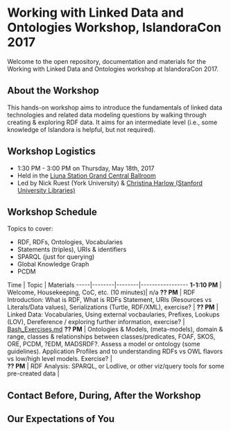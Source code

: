# Working with Linked Data and Ontologies Workshop, IslandoraCon 2017

Welcome to the open repository, documentation and materials for the Working with Linked Data and Ontologies workshop at IslandoraCon 2017.

## About the Workshop

This hands-on workshop aims to introduce the fundamentals of linked data technologies and related data modeling questions by walking through creating & exploring RDF data. It aims for an intermediate level (i.e., some knowledge of Islandora is helpful, but not required).

## Workshop Logistics

* 1:30 PM - 3:00 PM on Thursday, May 18th, 2017
* Held in the [Liuna Station Grand Central Ballroom](https://goo.gl/maps/uAeAHFCL2gA2)
* Led by Nick Ruest (York University) & [Christina Harlow (Stanford University Libraries)](mailto:cmharlow@stanford.edu)

## Workshop Schedule

Topics to cover:
- RDF, RDFs, Ontologies, Vocabularies
- Statements (triples), URIs & identifiers
- SPARQL (just for querying)
- Global Knowledge Graph
- PCDM

Time | Topic | Materials
-----|--------|--------|-----------------
**1-1:10 PM** | Welcome, Housekeeping, CoC, etc. (10 minutes)| n/a
**?? PM** | RDF Introduction: What is RDF, What is RDFs Statement, URIs (Resources vs Literals/Data values), Serializations (Turtle, RDF/XML), exercise? |
**?? PM** | Linked Data: Vocabularies, Using external vocbaularies, Prefixes, Lookups (LOV), Dereference / exploring further information, exercise? | [Bash_Exercises.md](Bash_Exercises.md)
**?? PM** | Ontologies & Models, (meta-models), domain & range, classes & relationships between classes/predicates, FOAF, SKOS, ORE, PCDM, ?EDM, MADSRDF?. Assess a model or ontology (some guidelines). Application Profiles and to understanding RDFs vs OWL flavors vs low/high level models. Exercise? |  
**?? PM** | RDF Analysis: SPARQL, or Lodlive, or other viz/query tools for some pre-created data  |  

## Contact Before, During, After the Workshop



## Our Expectations of You
